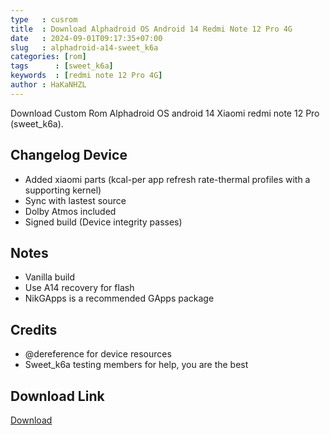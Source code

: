 ```yaml
---
type   : cusrom
title  : Download Alphadroid OS Android 14 Redmi Note 12 Pro 4G
date   : 2024-09-01T09:17:35+07:00
slug   : alphadroid-a14-sweet_k6a
categories: [rom]
tags      : [sweet_k6a]
keywords  : [redmi note 12 Pro 4G]
author : HaKaNHZL
---
```


Download Custom Rom Alphadroid OS android 14 Xiaomi redmi note 12 Pro (sweet_k6a).


## Changelog Device
- Added xiaomi parts (kcal-per app refresh rate-thermal profiles with a supporting kernel)
- Sync with lastest source
- Dolby Atmos included
- Signed build (Device integrity passes)

## Notes
- Vanilla build 
- Use A14 recovery for flash
- NikGApps is a recommended GApps package

## Credits
- @dereference for device resources 
- Sweet_k6a testing members for help, you are the best


## Download Link
[Download](https://github.com/Lafactorial/Releases/releases/download/AlphaDroid-14.0-20240816-sweet2-vanilla-v2.4/AlphaDroid-14.0-20240816-sweet2-vanilla-v2.4.zip)


